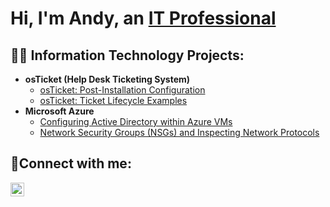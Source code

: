 <h1>Hi, I'm Andy, an <a href="https://www.linkedin.com/in/andy-gomez-7bb38128a/">IT Professional</a></h1>

<h2>👨‍💻 Information Technology Projects:</h2>

- <b>osTicket (Help Desk Ticketing System)</b>
  - [osTicket: Post-Installation Configuration](https://github.com/andy-gomez-7bb38128a/post-install-config)
  - [osTicket: Ticket Lifecycle Examples](https://github.com/andy-gomez-7bb38128a/ticket-lifecycle)
- <b>Microsoft Azure</b>
  - [Configuring Active Directory within Azure VMs](https://github.com/joshmadakorcc/configure-ad)
  - [Network Security Groups (NSGs) and Inspecting Network Protocols](https://github.com/andy-gomez-7bb38128a/azure-network-protocols)

<h2>🤳Connect with me:</h2>

[<img align="left" alt="Josh | LinkedIn" width="22px" src="https://cdn.jsdelivr.net/npm/simple-icons@v3/icons/linkedin.svg" />][linkedin]


[linkedin]: https://www.linkedin.com/in/andy-gomez-7bb38128a/

